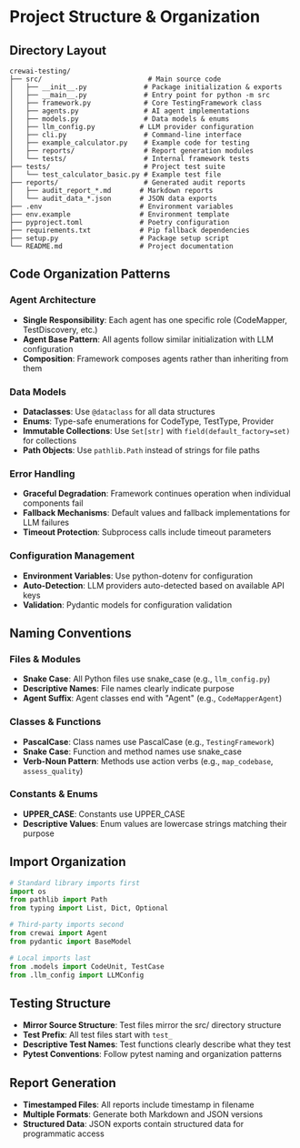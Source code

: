 # Project Structure & Organization

## Directory Layout

```
crewai-testing/
├── src/                          # Main source code
│   ├── __init__.py              # Package initialization & exports
│   ├── __main__.py              # Entry point for python -m src
│   ├── framework.py             # Core TestingFramework class
│   ├── agents.py                # AI agent implementations
│   ├── models.py                # Data models & enums
│   ├── llm_config.py           # LLM provider configuration
│   ├── cli.py                   # Command-line interface
│   ├── example_calculator.py    # Example code for testing
│   ├── reports/                 # Report generation modules
│   └── tests/                   # Internal framework tests
├── tests/                       # Project test suite
│   └── test_calculator_basic.py # Example test file
├── reports/                     # Generated audit reports
│   ├── audit_report_*.md       # Markdown reports
│   └── audit_data_*.json       # JSON data exports
├── .env                        # Environment variables
├── env.example                 # Environment template
├── pyproject.toml              # Poetry configuration
├── requirements.txt            # Pip fallback dependencies
├── setup.py                    # Package setup script
└── README.md                   # Project documentation
```

## Code Organization Patterns

### Agent Architecture
- **Single Responsibility**: Each agent has one specific role (CodeMapper, TestDiscovery, etc.)
- **Agent Base Pattern**: All agents follow similar initialization with LLM configuration
- **Composition**: Framework composes agents rather than inheriting from them

### Data Models
- **Dataclasses**: Use `@dataclass` for all data structures
- **Enums**: Type-safe enumerations for CodeType, TestType, Provider
- **Immutable Collections**: Use `Set[str]` with `field(default_factory=set)` for collections
- **Path Objects**: Use `pathlib.Path` instead of strings for file paths

### Error Handling
- **Graceful Degradation**: Framework continues operation when individual components fail
- **Fallback Mechanisms**: Default values and fallback implementations for LLM failures
- **Timeout Protection**: Subprocess calls include timeout parameters

### Configuration Management
- **Environment Variables**: Use python-dotenv for configuration
- **Auto-Detection**: LLM providers auto-detected based on available API keys
- **Validation**: Pydantic models for configuration validation

## Naming Conventions

### Files & Modules
- **Snake Case**: All Python files use snake_case (e.g., `llm_config.py`)
- **Descriptive Names**: File names clearly indicate purpose
- **Agent Suffix**: Agent classes end with "Agent" (e.g., `CodeMapperAgent`)

### Classes & Functions
- **PascalCase**: Class names use PascalCase (e.g., `TestingFramework`)
- **Snake Case**: Function and method names use snake_case
- **Verb-Noun Pattern**: Methods use action verbs (e.g., `map_codebase`, `assess_quality`)

### Constants & Enums
- **UPPER_CASE**: Constants use UPPER_CASE
- **Descriptive Values**: Enum values are lowercase strings matching their purpose

## Import Organization
```python
# Standard library imports first
import os
from pathlib import Path
from typing import List, Dict, Optional

# Third-party imports second
from crewai import Agent
from pydantic import BaseModel

# Local imports last
from .models import CodeUnit, TestCase
from .llm_config import LLMConfig
```

## Testing Structure
- **Mirror Source Structure**: Test files mirror the src/ directory structure
- **Test Prefix**: All test files start with `test_`
- **Descriptive Test Names**: Test functions clearly describe what they test
- **Pytest Conventions**: Follow pytest naming and organization patterns

## Report Generation
- **Timestamped Files**: All reports include timestamp in filename
- **Multiple Formats**: Generate both Markdown and JSON versions
- **Structured Data**: JSON exports contain structured data for programmatic access